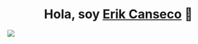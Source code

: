 <div align="center">
    <h1 align="center">Hola, soy <a href="www.linkedin.com/in/erik-canseco-perez-7a371760">Erik Canseco</a> 👋 </h1>
</div>
<div>
    <img src="https://i.imgur.com/weNbhGZ.png">
</div>
